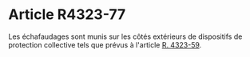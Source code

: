 # Article R4323-77

  
Les échafaudages sont munis sur les côtés extérieurs de dispositifs de protection collective tels que prévus à l'article [R. 4323-59][1].

 [1]: /affichCodeArticle.do?cidTexte=LEGITEXT000006072050&idArticle=LEGIARTI000018489858&dateTexte=&categorieLien=cid